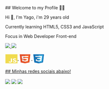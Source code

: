<div align="justify">
## Welcome to my Profile  🧙‍♂️
<p>Hi 👋, I'm Yago, i'm 29 years old</p>
<p>Currently learning HTML5, CSS3 and JavaScript</p>
<p>Focus in Web Developer Front-end</p>
</div>

<div>
   <a href="https://github.com/yagopaes">
   
   <img height="180em" src="https://github-readme-stats.vercel.app/api/top-langs/?username=yagopaes&layout=compact&langs_count=6&theme=tokyonight"/>
   <img height="180em" src="https://github-readme-stats.vercel.app/api?username=yagopaes&show_icons=true&theme=tokyonight&include_all_commits=true&count_private=true"/>
</div>
    
<div style="display: inline_block"><br>
  <img align="center" alt="Js" height="30" width="40" src="https://raw.githubusercontent.com/devicons/devicon/master/icons/javascript/javascript-plain.svg">
  <img align="center" alt="HTML" height="30" width="40" src="https://raw.githubusercontent.com/devicons/devicon/master/icons/html5/html5-original.svg">
  <img align="center" alt="CSS" height="30" width="40" src="https://raw.githubusercontent.com/devicons/devicon/master/icons/css3/css3-original.svg">
</div>
 
<br>
 
<div>
  ## Minhas redes sociais abaixo!
</div>
 <br>
<div> 
    <a href="https://instagram.com/yago_paes" target="_blank"><img src="https://img.shields.io/badge/-Instagram-%23E4405F?style=for-the-badge&logo=instagram&logoColor=white" target="_blank"></a> 
  <a href = "mailto:yagopaes2@gmail.com"><img src="https://img.shields.io/badge/-Gmail-%23333?style=for-the-badge&logo=gmail&logoColor=white" target="_blank"></a>
  <a href="https://www.linkedin.com/in/yago-paes-b19468127" target="_blank"><img src="https://img.shields.io/badge/-LinkedIn-%230077B5?style=for-the-badge&logo=linkedin&logoColor=white" target="_blank"></a>
</div>
